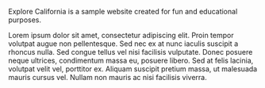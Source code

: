 Explore California is a sample website created for fun and educational purposes.

Lorem ipsum dolor sit amet, consectetur adipiscing elit. Proin tempor volutpat augue non pellentesque. Sed nec ex at nunc iaculis suscipit a rhoncus nulla. Sed congue tellus vel nisi facilisis vulputate. Donec posuere neque ultrices, condimentum massa eu, posuere libero. Sed at felis lacinia, volutpat velit vel, porttitor ex. Aliquam suscipit pretium massa, ut malesuada mauris cursus vel. Nullam non mauris ac nisi facilisis viverra.

